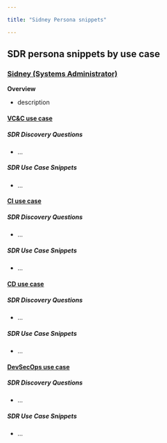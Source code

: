 ```yaml
---

title: "Sidney Persona snippets"

---
```








## SDR persona snippets by use case

### [Sidney (Systems Administrator)](/handbook/product/personas/#sidney-systems-administrator)

**Overview**

- description

#### [VC&C use case](/handbook/marketing/brand-and-product-marketing/product-and-solution-marketing/usecase-gtm/version-control-collaboration/#personas)

##### SDR Discovery Questions

- ...

##### SDR Use Case Snippets

- ...

#### [CI use case](/handbook/marketing/brand-and-product-marketing/product-and-solution-marketing/usecase-gtm/ci/#personas)

##### SDR Discovery Questions

- ...

##### SDR Use Case Snippets

- ...

#### [CD use case](/handbook/marketing/brand-and-product-marketing/product-and-solution-marketing/usecase-gtm/cd/#personas)

##### SDR Discovery Questions

- ...

##### SDR Use Case Snippets

- ...

#### [DevSecOps use case](/handbook/marketing/brand-and-product-marketing/product-and-solution-marketing/usecase-gtm/devsecops/#personas)

##### SDR Discovery Questions

- ...

##### SDR Use Case Snippets

- ...
